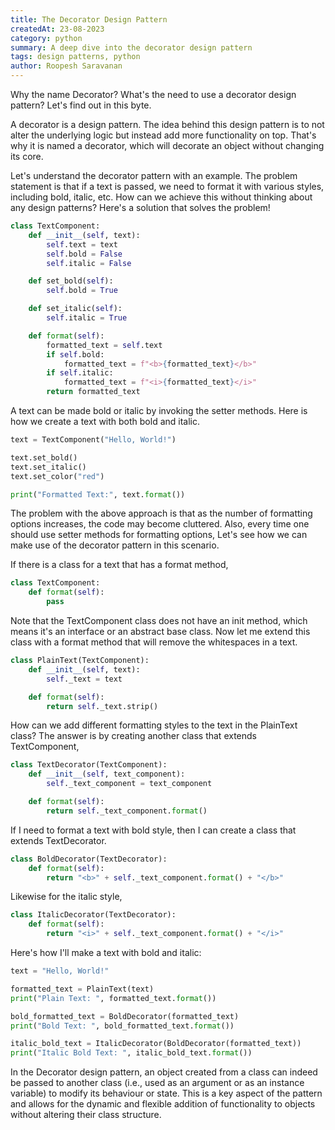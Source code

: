 ```yaml
---
title: The Decorator Design Pattern
createdAt: 23-08-2023
category: python
summary: A deep dive into the decorator design pattern
tags: design patterns, python
author: Roopesh Saravanan
---
```


Why the name Decorator? What's the need to use a decorator design pattern? Let's find out in this byte.

A decorator is a design pattern. The idea behind this design pattern is to not alter the underlying logic but instead add more functionality on top. That's why it is named a decorator, which will decorate an object without changing its core.

Let's understand the decorator pattern with an example. The problem statement is that if a text is passed, we need to format it with various styles, including bold, italic, etc. How can we achieve this without thinking about any design patterns? Here's a solution that solves the problem!

```python
class TextComponent:
    def __init__(self, text):
        self.text = text
        self.bold = False
        self.italic = False

    def set_bold(self):
        self.bold = True

    def set_italic(self):
        self.italic = True

    def format(self):
        formatted_text = self.text
        if self.bold:
            formatted_text = f"<b>{formatted_text}</b>"
        if self.italic:
            formatted_text = f"<i>{formatted_text}</i>"
        return formatted_text
```

A text can be made bold or italic by invoking the setter methods. Here is how we create a text with both bold and italic.

```python
text = TextComponent("Hello, World!")

text.set_bold()
text.set_italic()
text.set_color("red")

print("Formatted Text:", text.format())
```

The problem with the above approach is that as the number of formatting options increases, the code may become cluttered. Also, every time one should use setter methods for formatting options, Let's see how we can make use of the decorator pattern in this scenario.

If there is a class for a text that has a format method,

```python
class TextComponent:
    def format(self):
        pass
```

Note that the TextComponent class does not have an init method, which means it's an interface or an abstract base class. Now let me extend this class with a format method that will remove the whitespaces in a text.

```python
class PlainText(TextComponent):
    def __init__(self, text):
        self._text = text

    def format(self):
        return self._text.strip()
```

How can we add different formatting styles to the text in the PlainText class? The answer is by creating another class that extends TextComponent,

```python
class TextDecorator(TextComponent):
    def __init__(self, text_component):
        self._text_component = text_component

    def format(self):
        return self._text_component.format()
```

If I need to format a text with bold style, then I can create a class that extends TextDecorator.

```python
class BoldDecorator(TextDecorator):
    def format(self):
        return "<b>" + self._text_component.format() + "</b>"
```

Likewise for the italic style,

```python
class ItalicDecorator(TextDecorator):
    def format(self):
        return "<i>" + self._text_component.format() + "</i>"
```

Here's how I'll make a text with bold and italic:

```python
text = "Hello, World!"

formatted_text = PlainText(text)
print("Plain Text: ", formatted_text.format())

bold_formatted_text = BoldDecorator(formatted_text)
print("Bold Text: ", bold_formatted_text.format())

italic_bold_text = ItalicDecorator(BoldDecorator(formatted_text))
print("Italic Bold Text: ", italic_bold_text.format())
```

In the Decorator design pattern, an object created from a class can indeed be passed to another class (i.e., used as an argument or as an instance variable) to modify its behaviour or state. This is a key aspect of the pattern and allows for the dynamic and flexible addition of functionality to objects without altering their class structure.
